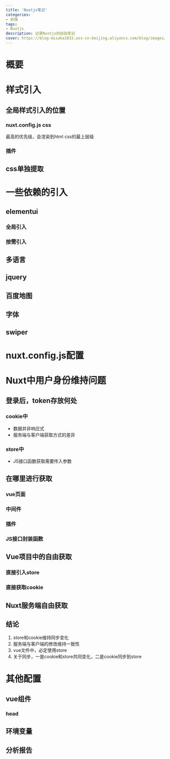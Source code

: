 ```yaml
---
title: 'Nuxtjs笔记'
categories:
- 前端
tags: 
- Nuxtjs
description: 记录Nuxtjs的经验笔记
cover: https://blog-misaka1033.oss-cn-beijing.aliyuncs.com/blog/images/1599308368193.webp
---
```

# 概要
# 样式引入
## 全局样式引入的位置
### nuxt.config.js css
最高的优先级，会渲染到html css的最上层级
### 插件

## css单独提取

# 一些依赖的引入
## elementui
### 全局引入
### 按需引入
## 多语言
## jquery
## 百度地图
## 字体
## swiper

# nuxt.config.js配置

# Nuxt中用户身份维持问题

## 登录后，token存放何处

### cookie中
* 数据并非响应式
* 服务端与客户端获取方式的差异

### store中
* JS接口函数获取需要传入参数

## 在哪里进行获取
### vue页面
### 中间件
### 插件
### JS接口封装函数


## Vue项目中的自由获取
### 直接引入store
### 直接获取cookie

## Nuxt服务端自由获取

## 结论
1. store和cookie维持同步变化
2. 服务端与客户端的修改维持一致性
3. vue文件中，必定使用store
4. 关于同步，一是cookie和store共同变化，二是cookie同步到store


# 其他配置
## vue组件
### head
## 环境变量
## 分析报告
